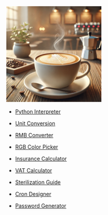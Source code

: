<!-- <img src="IMG/caffe.webp" alt="caffe" width="300" style="max-width: 100%;">

<img src="IMG/caffe.webp" alt="caffe" width="300" height="200"> -->
<img src="IMG/caffe.webp" alt="caffe" width="50%">

<br>

 
* [Python Interpreter](Tools/Pyscript/index.html)   
  
* [Unit Conversion](Tools/unit/v1/index.html)
  
* [RMB Converter](Tools/number-converter/v2/index.html)

* [RGB Color Picker](Tools/RGBtool/v1/index.html)
 
* [Insurance Calculator](Tools/wuxianyijin/v6/index.html)
 
* [VAT Calculator](Tools/VAT/v1/index.html)
 
* [Sterilization Guide](Tools/sterilization/sterilization.html)

* [Cron Designer](Tools/crontab/v4/index.html)
       
* [Password Generator](Tools/password/v1/index.html)